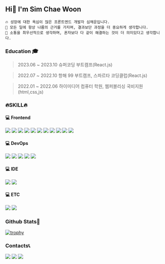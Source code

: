 <h2>Hi👋 I'm Sim Chae Woon</h2>

```
🔥 성장에 대한 욕심이 많은 프론트엔드 개발자 심채운입니다.
📌 모든 일에 항상 나름의 근거를 가지며, 결과보단 과정을 더 중요하게 생각합니다.
🚀 소통을 최우선적으로 생각하며, 혼자보다 다 같이 해결하는 것이 더 의미있다고 생각합니다.
```

### Education 🎓

> 2023.06 ~ 2023.10 슈퍼코딩 부트캠프(React.js)

> 2022.07 ~ 2022.10 항해 99 부트캠프, 스파르타 코딩클럽(React.js)

> 2022.01 ~ 2022.06 하이미디어 컴퓨터 학원, 웹퍼블리싱 국비지원(html,css,js)

<h3>🔥SKILL🔥</h3>
<h4>💻 Frontend</h4>
<p>
  <img src="https://img.shields.io/badge/JavaScript-F7DF1E?style=flat-square&logo=JavaScript&logoColor=black">
  <img src="https://img.shields.io/badge/TypeScript-3178C6?style=flat-square&logo=TypeScript&logoColor=black">
  <img src="https://img.shields.io/badge/React-61DAFB?style=flat-square&logo=React&logoColor=black">
  <img src="https://img.shields.io/badge/Redux-764ABC?style=flat-square&logo=Redux&logoColor=white">
  <img src="https://img.shields.io/badge/recoil-3578E5?style=flat-square&logo=recoil&logoColor=white">
  <img src="https://img.shields.io/badge/React Query-FF4154?style=flat-square&logo=React Query&logoColor=white">
  <img src="https://img.shields.io/badge/Axios-5A29E4?style=flat-square&logo=Axios&logoColor=white">
  <img src="https://img.shields.io/badge/React Router-CA4245?style=flat-square&logo=React Router&logoColor=white">
  <img src="https://img.shields.io/badge/styled_components-DB7093?style=flat-square&logo=styled-components&logoColor=white">
  <img src="https://img.shields.io/badge/HTML5-E34F26?style=flat-square&logo=HTML5&logoColor=white">
  <img src="https://img.shields.io/badge/CSS3-1572B6?style=flat-square&logo=CSS3&logoColor=white">
  
</p>

<h4>💻 DevOps</h4>
<p>
  <img src="https://img.shields.io/badge/Amazon S3-569A31?style=flat-square&logo=Amazon S3&logoColor=white">
  <img src="https://img.shields.io/badge/Amazon CloudFront-E05243?style=flat-square">
  <img src="https://img.shields.io/badge/Amazon Route 53-F68536?style=flat-square">
  <img src="https://img.shields.io/badge/GitHub Actions-2088FF?style=flat-square&logo=GitHub Actions&logoColor=white">
  <img src="https://img.shields.io/badge/Vercel-000000?style=flat-square&logo=Vercel&logoColor=white">
</p>
<h4>💻 IDE</h4>
<p>
  <img src="https://img.shields.io/badge/Visual Studio Code-007ACC?style=flat-square&logo=Visual Studio Code&logoColor=white">
  <img src="https://img.shields.io/badge/Figma-F24E1E?style=flat-square&logo=Figma&logoColor=white">
</p>
<h4>💻 ETC</h4>
<p>
  <img src="https://img.shields.io/badge/Notion-000000?style=flat-square&logo=Notion&logoColor=white">
  <img src="https://img.shields.io/badge/Slack-4A154B?style=flat-square&logo=Slack&logoColor=white">
</p>

<h3>Github Stats🌟</h3>

[![trophy](https://github-profile-trophy.vercel.app/?username=Sim0321&margin-w=15&margin-h=15&theme=onedark)](https://github.com/ryo-ma/github-profile-trophy)

<h3>Contacts📞</h3>
<div>
  <a href="mailto:dev.0doogadooga@gmail.com"><img src="https://img.shields.io/badge/dev.0doogadooga@gmail.com-EA4335?style=flat-square&logo=Gmail&logoColor=white"></a>
  <a href="https://www.notion.so/4bc029b489ea46e1a3ccedbbc6ad19f8?pvs=4"><img src="https://img.shields.io/badge/Notion-000000?style=flat-square&logo=Notion&logoColor=white"></a>
  <a href="https://velog.io/@scw0604"><img src="https://img.shields.io/badge/velog-20C997?style=flat-square&logo=velog&logoColor=white"></a>
</div>
